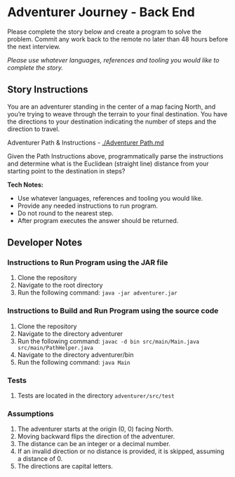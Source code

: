 # Adventurer Journey - Back End
Please complete the story below and create a program to solve the problem. Commit any work back to the remote no later than 48 hours before the next interview.

*Please use whatever languages, references and tooling you would like to complete the story.*

## Story Instructions
You are an adventurer standing in the center of a map facing North, and you’re trying to weave through the terrain to your final destination. You have the directions to your destination indicating the number of steps and the direction to travel.

Adventurer Path & Instructions - [./Adventurer Path.md](./Adventurer%20Path.md)

Given the Path Instructions above, programmatically parse the instructions and determine what is the Euclidean (straight line) distance from your starting point to the destination in steps?

**Tech Notes:**
- Use whatever languages, references and tooling you would like.
- Provide any needed instructions to run program.
- Do not round to the nearest step.
- After program executes the answer should be returned.

## Developer Notes

### Instructions to Run Program using the JAR file
1. Clone the repository
2. Navigate to the root directory
3. Run the following command: `java -jar adventurer.jar`

### Instructions to Build and Run Program using the source code
1. Clone the repository
2. Navigate to the directory adventurer
3. Run the following command: `javac -d bin src/main/Main.java src/main/PathHelper.java`
4. Navigate to the directory adventurer/bin
5. Run the following command: `java Main`

### Tests
1. Tests are located in the directory `adventurer/src/test`

### Assumptions
1. The adventurer starts at the origin (0, 0) facing North.
2. Moving backward flips the direction of the adventurer.
3. The distance can be an integer or a decimal number.
4. If an invalid direction or no distance is provided, it is skipped, assuming a distance of 0.
5. The directions are capital letters.



